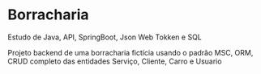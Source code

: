 # Borracharia
Estudo de Java, API, SpringBoot, Json Web Tokken e SQL

Projeto backend de uma borracharia fictícia usando o padrão MSC, ORM, CRUD completo das entidades Serviço, Cliente, Carro e Usuario
